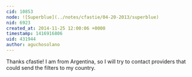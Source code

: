 ```yaml
---
cid: 10853
node: ![Superblue](../notes/cfastie/04-20-2013/superblue)
nid: 6923
created_at: 2014-11-25 12:00:06 +0000
timestamp: 1416916806
uid: 431944
author: aguchosolano
---
```


Thanks cfastie! I am from Argentina, so I will try to contact providers that could send the filters to my country.